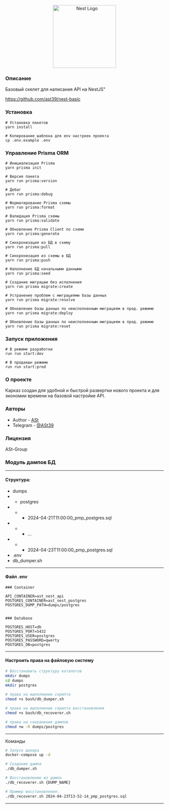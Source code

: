 <p align="center">
  <a href="http://nestjs.com/" target="blank"><img src="https://nestjs.com/img/logo-small.svg" width="200" alt="Nest Logo" /></a>
</p>

### Описание

Базовый скелет для написания API на NestJS"

https://github.com/ast39/nest-basic

### Установка

```
# Установка пакетов
yarn install

# Копирование шаблона для env настроек проекта 
cp .env.example .env
```

### Управление Prisma ORM

```
# Инициализация Prisma
yarn prisma init

# Версия пакета
yarn run prisma:version

# Дебаг
yarn run prisma:debug

# Форматирование Prisma схемы
yarn run prisma:format

# Валидация Prisma схемы
yarn run prisma:validate

# Обновление Prisma Client по схеме  
yarn run prisma:generate

# Синхронизация из БД в схему 
yarn run prisma:pull

# Синхронизация из схемы в БД 
yarn run prisma:push

# Наполнение БД начальными данными 
yarn run prisma:seed

# Создание миграции без исполнения
yarn run prisma migrate:create

# Устранение проблем с миграциями базы данных
yarn run prisma migrate:resolve

# Обновление базы данных по неисполненным миграциям в прод. режиме
yarn run prisma migrate:deploy

# Обновление базы данных по неисполненным миграциям в прод. режиме
yarn run prisma migrate:reset
```

### Запуск приложения

```
# В режиме разработки
run run start:dev

# В продакшн режиме
run run start:prod
```

### О проекте

Карказ создан для удобной и быстрой развертки нового проекта и для экономии времени на базовой настройке API.

### Авторы

- Author - [ASt](https://github.com/ast39)
- Telegram - [@ASt39](https://t.me/ASt39)

### Лицензия
ASt-Group

### Модуль дампов БД

---
#### Структура:

- dumps
- - postgres
- - - 2024-04-21T11:00:00_pmp_postgres.sql
- - - ...
- - - 2024-04-23T11:00:00_pmp_postgres.sql
- .env
- db_dumper.sh

---
#### Файл .env
```dotenv
### Container

API_CONTAINER=ast_nest_api
POSTGRES_CONTAINER=ast_nest_postgres
POSTGRES_DUMP_PATH=dumps/postgres


### Database

POSTGRES_HOST=db
POSTGRES_PORT=5432
POSTGRES_USER=postgres
POSTGRES_PASSWORD=qwerty
POSTGRES_DB=postgres
```

---
#### Настроить права на файловую систему
```bash
# Восстановить структуру каталогов
mkdir dumps
cd dumps
mkdir postgres
 
# права на выполнение скрипта
chmod +x bash/db_dumper.sh

# права на выполнение скрипта восстановления
chmod +x bash/db_recoverer.sh

# права на сохранение дампов
chmod +w -R dumps/postgres
```

---
Команды
```bash
# Запуск докера
docker-compose up -d

# Создание дампа
./db_dumper.sh

# Восстановление из дампа
./db_recoverer.sh {DUMP_NAME}

# Пример восстановления:
./db_recoverer.sh 2024-04-23T13-52-14_pmp_postgres.sql
```
---
